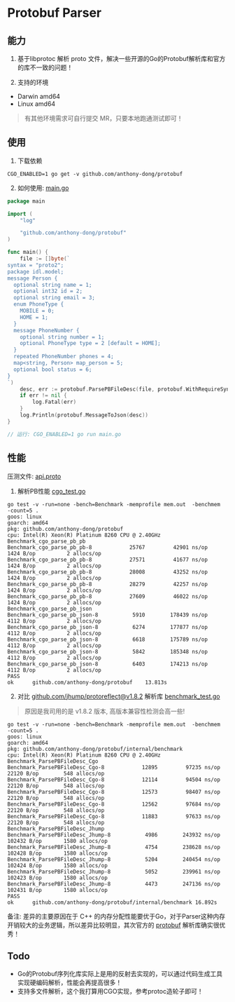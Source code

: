 # Protobuf Parser

## 能力

1. 基于libprotoc 解析 proto 文件，解决一些开源的Go的Protobuf解析库和官方的库不一致的问题！

2. 支持的环境
- Darwin amd64
- Linux amd64

> 有其他环境需求可自行提交 MR，只要本地跑通测试即可！


## 使用

1. 下载依赖

```shell
CGO_ENABLED=1 go get -v github.com/anthony-dong/protobuf
```

2. 如何使用: [main.go](internal/example/main.go)

```go
package main

import (
	"log"

	"github.com/anthony-dong/protobuf"
)

func main() {
	file := []byte(`
syntax = "proto2";
package idl.model;
message Person {
  optional string name = 1;
  optional int32 id = 2;
  optional string email = 3;
  enum PhoneType {
    MOBILE = 0;
    HOME = 1;
  }
  message PhoneNumber {
    optional string number = 1;
    optional PhoneType type = 2 [default = HOME];
  }
  repeated PhoneNumber phones = 4;
  map<string, Person> map_person = 5;
  optional bool status = 6;
}
`)
	desc, err := protobuf.ParsePBFileDesc(file, protobuf.WithRequireSyntaxIdentifier())
	if err != nil {
		log.Fatal(err)
	}
	log.Println(protobuf.MessageToJson(desc))
}

// 运行: CGO_ENABLED=1 go run main.go
```

## 性能

压测文件: [api.proto](internal/test/api.proto)

1. 解析PB性能 [cgo_test.go](./cgo_test.go)

```shell
go test -v -run=none -bench=Benchmark -memprofile mem.out  -benchmem  -count=5 .
goos: linux
goarch: amd64
pkg: github.com/anthony-dong/protobuf
cpu: Intel(R) Xeon(R) Platinum 8260 CPU @ 2.40GHz
Benchmark_cgo_parse_pb_pb
Benchmark_cgo_parse_pb_pb-8     	   25767	     42901 ns/op	    1424 B/op	       2 allocs/op
Benchmark_cgo_parse_pb_pb-8     	   27571	     41677 ns/op	    1424 B/op	       2 allocs/op
Benchmark_cgo_parse_pb_pb-8     	   28008	     43252 ns/op	    1424 B/op	       2 allocs/op
Benchmark_cgo_parse_pb_pb-8     	   28279	     42257 ns/op	    1424 B/op	       2 allocs/op
Benchmark_cgo_parse_pb_pb-8     	   27609	     46022 ns/op	    1424 B/op	       2 allocs/op
Benchmark_cgo_parse_pb_json
Benchmark_cgo_parse_pb_json-8   	    5910	    178439 ns/op	    4112 B/op	       2 allocs/op
Benchmark_cgo_parse_pb_json-8   	    6274	    177877 ns/op	    4112 B/op	       2 allocs/op
Benchmark_cgo_parse_pb_json-8   	    6618	    175789 ns/op	    4112 B/op	       2 allocs/op
Benchmark_cgo_parse_pb_json-8   	    5842	    185348 ns/op	    4112 B/op	       2 allocs/op
Benchmark_cgo_parse_pb_json-8   	    6403	    174213 ns/op	    4112 B/op	       2 allocs/op
PASS
ok  	github.com/anthony-dong/protobuf	13.813s
```

2. 对比 [github.com/jhump/protoreflect@v1.8.2](https://github.com/jhump/protoreflect/tree/v1.8.2 ) 解析库  [benchmark_test.go](internal/benchmark/benchmark_test.go)

> 原因是我司用的是 v1.8.2 版本, 高版本兼容性检测会高一些!

```shell
go test -v -run=none -bench=Benchmark -memprofile mem.out  -benchmem  -count=5 .
goos: linux
goarch: amd64
pkg: github.com/anthony-dong/protobuf/internal/benchmark
cpu: Intel(R) Xeon(R) Platinum 8260 CPU @ 2.40GHz
Benchmark_ParsePBFileDesc_Cgo
Benchmark_ParsePBFileDesc_Cgo-8     	   12895	     97235 ns/op	   22120 B/op	     548 allocs/op
Benchmark_ParsePBFileDesc_Cgo-8     	   12114	     94504 ns/op	   22120 B/op	     548 allocs/op
Benchmark_ParsePBFileDesc_Cgo-8     	   12573	     98407 ns/op	   22120 B/op	     548 allocs/op
Benchmark_ParsePBFileDesc_Cgo-8     	   12562	     97684 ns/op	   22120 B/op	     548 allocs/op
Benchmark_ParsePBFileDesc_Cgo-8     	   11883	     97633 ns/op	   22120 B/op	     548 allocs/op
Benchmark_ParsePBFileDesc_Jhump
Benchmark_ParsePBFileDesc_Jhump-8   	    4986	    243932 ns/op	  102432 B/op	    1580 allocs/op
Benchmark_ParsePBFileDesc_Jhump-8   	    4754	    238628 ns/op	  102428 B/op	    1580 allocs/op
Benchmark_ParsePBFileDesc_Jhump-8   	    5204	    240454 ns/op	  102424 B/op	    1580 allocs/op
Benchmark_ParsePBFileDesc_Jhump-8   	    5052	    239961 ns/op	  102423 B/op	    1580 allocs/op
Benchmark_ParsePBFileDesc_Jhump-8   	    4473	    247136 ns/op	  102431 B/op	    1580 allocs/op
PASS
ok  	github.com/anthony-dong/protobuf/internal/benchmark	16.892s
```

备注: 差异的主要原因在于 C++ 的内存分配性能要优于Go，对于Parser这种内存开销较大的业务逻辑，所以差异比较明显，其次官方的 [protobuf](https://github.com/protocolbuffers/protobuf/tree/v3.19.0) 解析库确实很优秀！


## Todo

- Go的Protobuf序列化库实际上是用的反射去实现的，可以通过代码生成工具实现硬编码解析，性能会再提高很多！
- 支持多文件解析，这个我打算用CGO实现，参考protoc造轮子即可！
